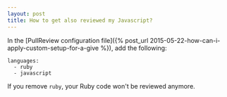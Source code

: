 ```yaml
---
layout: post
title: How to get also reviewed my Javascript?
---
```


In the [PullReview configuration file]({% post_url 2015-05-22-how-can-i-apply-custom-setup-for-a-give %}),
add the following:

```
languages:
  - ruby
  - javascript
```

If you remove `ruby`, your Ruby code won't be reviewed anymore.
